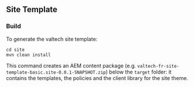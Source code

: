 ## Site Template

### Build

To generate the valtech site template:

```
cd site
mvn clean install
```

This command creates an AEM content package (e.g. `valtech-fr-site-template-basic.site-0.0.1-SNAPSHOT.zip`) below the `target` folder: it contains the templates, the policies and the client library for the site theme.
